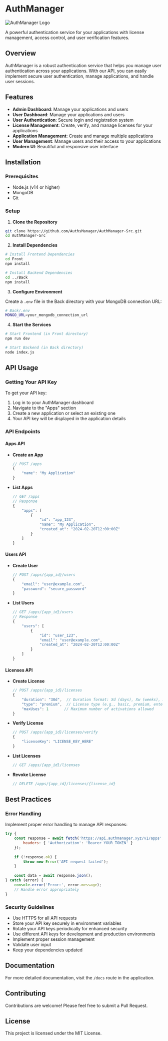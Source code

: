 # AuthManager

![AuthManager Logo](./Front/public/logo.png)

A powerful authentication service for your applications with license management, access control, and user verification features.

## Overview

AuthManager is a robust authentication service that helps you manage user authentication across your applications. With our API, you can easily implement secure user authentication, manage applications, and handle user sessions.

## Features

- **Admin Dashboard**: Manage your applications and users
- **User Dashboard**: Manage your applications and users
- **User Authentication**: Secure login and registration system
- **License Management**: Create, verify, and manage licenses for your applications
- **Application Management**: Create and manage multiple applications
- **User Management**: Manage users and their access to your applications
- **Modern UI**: Beautiful and responsive user interface

## Installation

### Prerequisites

- Node.js (v14 or higher)
- MongoDB
- Git

### Setup

1. **Clone the Repository**

```bash
git clone https://github.com/AuthsManager/AuthManager-Src.git
cd AuthManager-Src
```

2. **Install Dependencies**

```bash
# Install Frontend Dependencies
cd Front
npm install

# Install Backend Dependencies
cd ../Back
npm install
```

3. **Configure Environment**

Create a `.env` file in the Back directory with your MongoDB connection URL:

```bash
# Back/.env
MONGO_URL=your_mongodb_connection_url
```

4. **Start the Services**

```bash
# Start Frontend (in Front directory)
npm run dev

# Start Backend (in Back directory)
node index.js
```

## API Usage

### Getting Your API Key

To get your API key:

1. Log in to your AuthManager dashboard
2. Navigate to the "Apps" section
3. Create a new application or select an existing one
4. Your API key will be displayed in the application details

### API Endpoints

#### Apps API

- **Create an App**
  ```javascript
  // POST /apps
  {
      "name": "My Application"
  }
  ```

- **List Apps**
  ```javascript
  // GET /apps
  // Response
  {
      "apps": [
          {
              "id": "app_123",
              "name": "My Application",
              "created_at": "2024-02-20T12:00:00Z"
          }
      ]
  }
  ```

#### Users API

- **Create User**
  ```javascript
  // POST /apps/{app_id}/users
  {
      "email": "user@example.com",
      "password": "secure_password"
  }
  ```

- **List Users**
  ```javascript
  // GET /apps/{app_id}/users
  // Response
  {
      "users": [
          {
              "id": "user_123",
              "email": "user@example.com",
              "created_at": "2024-02-20T12:00:00Z"
          }
      ]
  }
  ```

#### Licenses API

- **Create License**
  ```javascript
  // POST /apps/{app_id}/licenses
  {
      "duration": "30d",  // Duration format: Xd (days), Xw (weeks), Xm (months), Xy (years)
      "type": "premium",  // License type (e.g., basic, premium, enterprise)
      "maxUses": 1       // Maximum number of activations allowed
  }
  ```

- **Verify License**
  ```javascript
  // POST /apps/{app_id}/licenses/verify
  {
      "licenseKey": "LICENSE_KEY_HERE"
  }
  ```

- **List Licenses**
  ```javascript
  // GET /apps/{app_id}/licenses
  ```

- **Revoke License**
  ```javascript
  // DELETE /apps/{app_id}/licenses/{license_id}
  ```

## Best Practices

### Error Handling

Implement proper error handling to manage API responses:

```javascript
try {
    const response = await fetch('https://api.authmanager.xyz/v1/apps', {
        headers: { 'Authorization': 'Bearer YOUR_TOKEN' }
    });
    
    if (!response.ok) {
        throw new Error('API request failed');
    }
    
    const data = await response.json();
} catch (error) {
    console.error('Error:', error.message);
    // Handle error appropriately
}
```

### Security Guidelines

- Use HTTPS for all API requests
- Store your API key securely in environment variables
- Rotate your API keys periodically for enhanced security
- Use different API keys for development and production environments
- Implement proper session management
- Validate user input
- Keep your dependencies updated

## Documentation

For more detailed documentation, visit the `/docs` route in the application.

## Contributing

Contributions are welcome! Please feel free to submit a Pull Request.

## License

This project is licensed under the MIT License.
